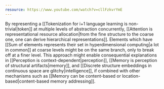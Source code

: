 ```yaml
---
resource: https://www.youtube.com/watch?v=cllFzkvrYmE
---
```


By representing a [[Tokenization for i+1 language learning is non-trivial|token]] at multiple levels of abstraction concurrently, [[Attention is representational resource allocation|from the fine structure to the coarse one, one can derive hierarchical representations]]. Elements which have [[Sum of elements represents their set in hyperdimensional computing|a lot in common]] at coarse levels might be on the same branch, only to break off at a finer level. This approach might enable consequential explanations in [[Perception is context-dependent|perception]], [[Memory is perception of structural artifacts|memory]], and [[Discrete structure embeddings in continuous space are glitchy|intelligence]], if combined with other mechanisms such as [[Memory can be content-based or location-based|content-based memory addressing]].